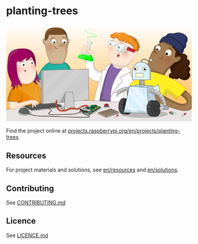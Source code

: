 # planting-trees

![planting-trees](banner.png)

Find the project online at [projects.raspberrypi.org/en/projects/planting-trees](https://projects.raspberrypi.org/en/projects/planting-trees)

## Resources
For project materials and solutions, see [en/resources](https://github.com/raspberrypilearning/planting-trees/tree/master/en/resources) and [en/solutions](https://github.com/raspberrypilearning/planting-trees/tree/master/en/solutions).

## Contributing
See [CONTRIBUTING.md](CONTRIBUTING.md)

## Licence
 See [LICENCE.md](LICENCE.md)